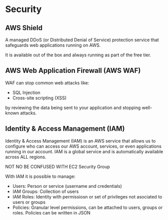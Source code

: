 # Security
## AWS Shield

 A managed DDoS (or Distributed Denial of Service) protection service that safeguards web applications running on AWS.

It is available out of the box and always running as part of the free tier.

## AWS Web Application Firewall (AWS WAF)
WAF can stop common web attacks like:
* SQL Injection
* Cross-site scripting (XSS)

by reviewing the data being sent to your application and stopping well-known attacks.

## Identity & Access Management (IAM)
Identity & Access Management (IAM) is an AWS service that allows us to configure who can access our AWS account, services, or even applications running in our account. IAM is a global service and is automatically available across ALL regions.

NOT NO BE CONFUSED WITH EC2 Security Group

With IAM it is possible to manage:
* Users: Person or service (username and credentials)
* IAM Groups: Collection of users
* IAM Roles: Identity with permissiosn or set of privileges not asociated to users or groups
* Policies: Granular level permissions, can be attached to users, groups or roles. Policies can be written in JSON